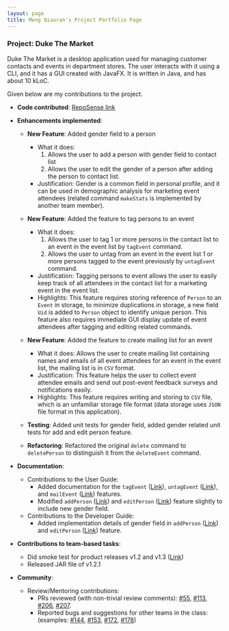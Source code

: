 ```yaml
---
layout: page
title: Meng Qiaoran's Project Portfolio Page
---
```


### Project: Duke The Market

Duke The Market is a desktop application used for managing customer contacts and events in department stores.
The user interacts with it using a CLI, and it has a GUI created with JavaFX. It is written in Java, and has about 10 kLoC.

Given below are my contributions to the project.

* **Code contributed**: [RepoSense link](https://nus-cs2103-ay2223s1.github.io/tp-dashboard/?search=Meng%20Qiaoran&sort=groupTitle&sortWithin=title&timeframe=commit&mergegroup=&groupSelect=groupByRepos&breakdown=true&checkedFileTypes=docs~functional-code~test-code~other&since=2022-09-16&tabOpen=true&tabType=authorship&tabAuthor=Qiaoran-M&tabRepo=AY2223S1-CS2103-F09-2%2Ftp%5Bmaster%5D&authorshipIsMergeGroup=false&authorshipFileTypes=docs~functional-code~test-code~other&authorshipIsBinaryFileTypeChecked=false&authorshipIsIgnoredFilesChecked=false)
* **Enhancements implemented**:
    * **New Feature**: Added gender field to a person
        * What it does: 
          1. Allows the user to add a person with gender field to contact list
          2. Allows the user to edit the gender of a person after adding the person to contact list.
        * Justification: Gender is a common field in personal profile, and it can be used in demographic
      analysis for marketing event attendees (related command `makeStats` is implemented by another team member).
      
    * **New Feature**: Added the feature to tag persons to an event
       * What it does: 
           1. Allows the user to tag 1 or more persons in the contact list to an event in the event list by `tagEvent` command. 
           2. Allows the user to untag from an event in the event list 1 or more persons tagged to the event previously by `untagEvent` command.
      * Justification: Tagging persons to event allows the user to easily keep track of all attendees in the contact list for a marketing event in the event list.
      * Highlights: This feature requires storing reference of `Person` to an `Event` in storage,
      to minimize duplications in storage, a new field `Uid` is added to `Person` object to identify unique person.
      This feature also requires immediate GUI display update of event attendees after tagging and editing related commands.

  * **New Feature**: Added the feature to create mailing list for an event
      * What it does: Allows the user to create mailing list containing names and emails of all event attendees for an
    event in the event list, the mailing list is in `CSV` format.
      * Justification: This feature helps the user to collect event attendee emails and send out post-event feedback surveys and notifications easily.
      * Highlights: This feature requires writing and storing to `CSV` file, which is an unfamiliar storage file format (data storage uses `JSON` file format in this application).

  * **Testing**: Added unit tests for gender field, added gender related unit tests for add and edit person feature.
  * **Refactoring**: Refactored the original `delete` command to `deletePerson` to distinguish it from the `deleteEvent` command.
* **Documentation**:
    * Contributions to the User Guide:
        * Added documentation for the `tagEvent` ([Link](https://ay2223s1-cs2103-f09-2.github.io/tp/UserGuide.html#tag-persons-to-an-event--tagevent)),
      `untagEvent` ([Link](https://ay2223s1-cs2103-f09-2.github.io/tp/UserGuide.html#untag-persons-from-an-event--untagevent)),
      and `mailEvent` ([Link](https://ay2223s1-cs2103-f09-2.github.io/tp/UserGuide.html#create-mailing-list-for-an-event--mailevent)) features.
        * Modified `addPerson` ([Link](https://ay2223s1-cs2103-f09-2.github.io/tp/UserGuide.html#adding-a-contact-addperson))
      and `editPerson` ([Link](https://ay2223s1-cs2103-f09-2.github.io/tp/UserGuide.html#editing-a-contact--editperson)) feature slightly to include new gender field.
    * Contributions to the Developer Guide:
        * Added implementation details of gender field in `addPerson` ([Link](https://ay2223s1-cs2103-f09-2.github.io/tp/DeveloperGuide.html#add-gender))
      and `editPerson` ([Link](https://ay2223s1-cs2103-f09-2.github.io/tp/DeveloperGuide.html#edit-gender)) feature.

* **Contributions to team-based tasks**:
    * Did smoke test for product releases v1.2 and v1.3 ([Link](https://github.com/AY2223S1-CS2103-F09-2/tp/releases))
    * Released JAR file of v1.2.1

* **Community**:
    * Review/Mentoring contributions:
        * PRs reviewed (with non-trivial review comments): [\#55](https://github.com/AY2223S1-CS2103-F09-2/tp/pull/55), [\#113](https://github.com/AY2223S1-CS2103-F09-2/tp/pull/113),
      [\#206](https://github.com/AY2223S1-CS2103-F09-2/tp/pull/206), [\#207](https://github.com/AY2223S1-CS2103-F09-2/tp/pull/207).
        * Reported bugs and suggestions for other teams in the class: (examples: [\#144](https://github.com/AY2223S1-CS2103T-W10-3/tp/issues/144), [\#153](https://github.com/AY2223S1-CS2103T-W10-3/tp/issues/153),
      [\#172](https://github.com/AY2223S1-CS2103T-W10-3/tp/issues/172), [\#178](https://github.com/AY2223S1-CS2103T-W10-3/tp/issues/178))
        
